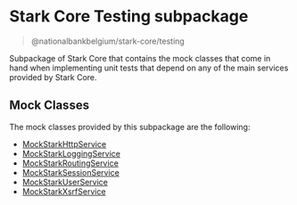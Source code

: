 # Stark Core Testing subpackage

> @nationalbankbelgium/stark-core/testing

Subpackage of Stark Core that contains the mock classes that come in hand when implementing unit tests that depend on
any of the main services provided by Stark Core.

## Mock Classes

The mock classes provided by this subpackage are the following:

-   [MockStarkHttpService](https://stark.nbb.be/api-docs/stark-core/latest/classes/MockStarkHttpService.html#readme)
-   [MockStarkLoggingService](https://stark.nbb.be/api-docs/stark-core/latest/classes/MockStarkLoggingService.html#readme)
-   [MockStarkRoutingService](https://stark.nbb.be/api-docs/stark-core/latest/classes/MockStarkRoutingService.html#readme)
-   [MockStarkSessionService](https://stark.nbb.be/api-docs/stark-core/latest/classes/MockStarkSessionService.html#readme)
-   [MockStarkUserService](https://stark.nbb.be/api-docs/stark-core/latest/classes/MockStarkUserService.html#readme)
-   [MockStarkXsrfService](https://stark.nbb.be/api-docs/stark-core/latest/classes/MockStarkXsrfService.html#readme)
